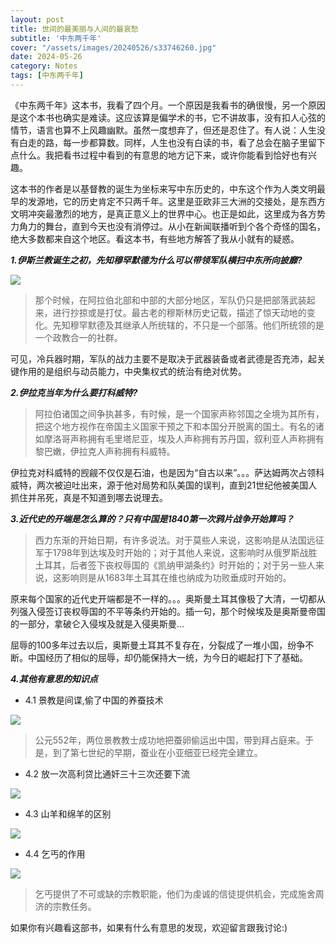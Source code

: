 ```yaml
---
layout: post
title: 世间的最美丽与人间的最哀愁
subtitle: '中东两千年'
cover: "/assets/images/20240526/s33746260.jpg"
date: 2024-05-26
category: Notes
tags: [中东两千年]
---
```

《中东两千年》这本书，我看了四个月。一个原因是我看书的确很慢，另一个原因是这个本书也确实是难读。这应该算是偏学术的书，它不讲故事，没有扣人心弦的情节，语言也算不上风趣幽默。虽然一度想弃了，但还是忍住了。有人说：人生没有白走的路，每一步都算数。同样，人生也没有白读的书，看了总会在脑子里留下点什么。我把看书过程中看到的有意思的地方记下来，或许你能看到恰好也有兴趣。

这本书的作者是以基督教的诞生为坐标来写中东历史的，中东这个作为人类文明最早的发源地，它的历史肯定不只两千年。这里是亚欧非三大洲的交接处，是东西方文明冲突最激烈的地方，是真正意义上的世界中心。也正是如此，这里成为各方势力角力的舞台，直到今天也没有消停过。从小在新闻联播听到个各个奇怪的国名，绝大多数都来自这个地区。看这本书，有些地方解答了我从小就有的疑惑。

***1.伊斯兰教诞生之初，先知穆罕默德为什么可以带领军队横扫中东所向披靡?***

![](/assets/images/20240526/1.jpg)

> 那个时候，在阿拉伯北部和中部的大部分地区，军队仍只是把部落武装起来，进行抄掠或是打仗。最古老的穆斯林历史记载，描述了惊天动地的变化。先知穆罕默德及其继承人所统辖的，不只是一个部落。他们所统领的是一个政教合一的社群。

可见，冷兵器时期，军队的战力主要不是取决于武器装备或者武德是否充沛，起关键作用的是组织与动员能力，中央集权式的统治有绝对优势。

***2.伊拉克当年为什么要打科威特?***

> 阿拉伯诸国之间争执甚多，有时候，是一个国家声称邻国之全境为其所有，把这个地方视作在帝国主义国家干预之下和本国分开脱离的国土。有名的诸如摩洛哥声称拥有毛里塔尼亚，埃及人声称拥有苏丹国，叙利亚人声称拥有黎巴嫩，伊拉克人声称拥有科威特。

伊拉克对科威特的觊觎不仅仅是石油，也是因为“自古以来”。。。萨达姆两次占领科威特，两次被迫吐出来，源于他对局势和队美国的误判，直到21世纪他被美国人抓住并吊死，真是不知道到哪去说理去。

***3.近代史的开端是怎么算的？只有中国是1840第一次鸦片战争开始算吗？***

> 西力东渐的开始日期，有许多说法。对于莫些人来说，这影响是从法国远征军于1798年到达埃及时开始的；对于其他人来说，这影响时从俄罗斯战胜土耳其，后者签下丧权辱国的《凯纳甲湖条约》时开始的；对于另一些人来说，这影响则是从1683年土耳其在维也纳成为功败垂成时开始的。

原来每个国家的近代史开端都是不一样的。。。奥斯曼土耳其像极了大清，一切都从列强入侵签订丧权辱国的不平等条约开始的。插一句，那个时候埃及是奥斯曼帝国的一部分，拿破仑入侵埃及就是入侵奥斯曼...

屈辱的100多年过去以后，奥斯曼土耳其不复存在，分裂成了一堆小国，纷争不断。中国经历了相似的屈辱，却仍能保持大一统，为今日的崛起打下了基础。

***4.其他有意思的知识点***

- 4.1 景教是间谍,偷了中国的养蚕技术

![](/assets/images/20240526/2.jpg)
> 公元552年，两位景教教士成功地把蚕卵偷运出中国，带到拜占庭来。于是，到了第七世纪的早期，蚕业在小亚细亚已经完全建立。

- 4.2 放一次高利贷比通奸三十三次还要下流

![](/assets/images/20240526/3.jpg)

- 4.3 山羊和绵羊的区别

![](/assets/images/20240526/4.jpg)

- 4.4 乞丐的作用

![](/assets/images/20240526/5.jpg)

> 乞丐提供了不可或缺的宗教职能，他们为虔诚的信徒提供机会，完成施舍周济的宗教任务。

如果你有兴趣看这部书，如果有什么有意思的发现，欢迎留言跟我讨论:)

